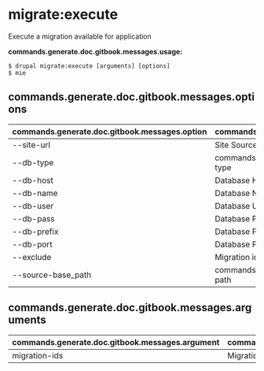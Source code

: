 # migrate:execute
Execute a migration available for application

**commands.generate.doc.gitbook.messages.usage:**
```
$ drupal migrate:execute [arguments] [options]
$ mie  
```

## commands.generate.doc.gitbook.messages.options
commands.generate.doc.gitbook.messages.option | commands.generate.doc.gitbook.messages.details
-------|-------------
--site-url | Site Source URL
--db-type | commands.migrate.setup.migrations.options.db-type
--db-host | Database Host
--db-name | Database Name
--db-user | Database User
--db-pass | Database Pass
--db-prefix | Database Prefix
--db-port | Database Port
--exclude | Migration id(s) to exclude
--source-base_path | commands.migrate.execute.options.source-base-path

## commands.generate.doc.gitbook.messages.arguments
commands.generate.doc.gitbook.messages.argument | commands.generate.doc.gitbook.messages.details
---------|-------------
migration-ids | Migration id(s)
